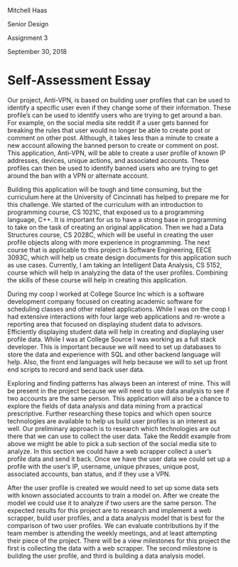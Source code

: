 Mitchell Haas 



Senior Design 


Assignment 3 


September 30, 2018 


# Self-Assessment Essay




Our project, Anti-VPN, is based on building user profiles that can be used to identify a specific user even if they change some of their information. These profile’s can be used to identify users who are trying to get around a ban. For example, on the social media site reddit if a user gets banned for breaking the rules that user would no longer be able to create post or comment on other post. Although, it takes less than a minute to create a new account allowing the banned person to create or comment on post. This application, Anti-VPN, will be able to create a user profile of known IP addresses, devices, unique actions, and associated accounts. These profiles can then be used to identify banned users who are trying to get around the ban with a VPN or alternate account. 

Building this application will be tough and time consuming, but the curriculum here at the University of Cincinnati has helped to prepare me for this challenge. We started of the curriculum with an introduction to programming course, CS 1021C, that exposed us to a programming language, C++.  It is important for us to have a strong base in programming to take on the task of creating an original application. Then we had a Data Structures course, CS 2028C, which will be useful in creating the user profile objects along with more experience in programming. The next course that is applicable to this project is Software Engineering, EECE 3093C, which will help us create design documents for this application such as use cases. Currently, I am taking an Intelligent Data Analysis, CS 5152, course which will help in analyzing the data of the user profiles. Combining the skills of these course will help in creating this application. 

During my coop I worked at College Source Inc which is a software development company focused on creating academic software for scheduling classes and other related applications. While I was on the coop I had extensive interactions with four large web applications and re-wrote a reporting area that focused on displaying student data to advisors. Efficiently displaying student data will help in creating and displaying user profile data. While I was at College Source I was working as a full stack developer. This is important because we will need to set up databases to store the data and experience with SQL and other backend language will help. Also, the front end languages will help because we will to set up front end scripts to record and send back user data. 

Exploring and finding patterns has always been an interest of mine. This will be present in the project because we will need to use data analysis to see if two accounts are the same person. This application will also be a chance to explore the fields of data analysis and data mining from a practical prescriptive. Further researching these topics and which open source technologies are available to help us build user profiles is an interest as well. Our preliminary approach is to research which technologies are out there that we can use to collect the user data. Take the Reddit example from above we might be able to pick a sub section of the social media site to analyze. In this section we could have a web scrapper collect a user’s profile data and send it back. Once we have the user data we could set up a profile with the user’s IP, username, unique phrases, unique post, associated accounts, ban status, and if they use a VPN. 

After the user profile is created we would need to set up some data sets with known associated accounts to train a model on. After we create the model we could use it to analyze if two users are the same person. The expected results for this project are to research and implement a web scrapper, build user profiles, and a data analysis model that is best for the comparison of two user profiles. We can evaluate contributions by if the team member is attending the weekly meetings, and at least attempting their piece of the project. There will be a view milestones for this project the first is collecting the data with a web scrapper. The second milestone is building the user profile, and third is building a data analysis model. 


